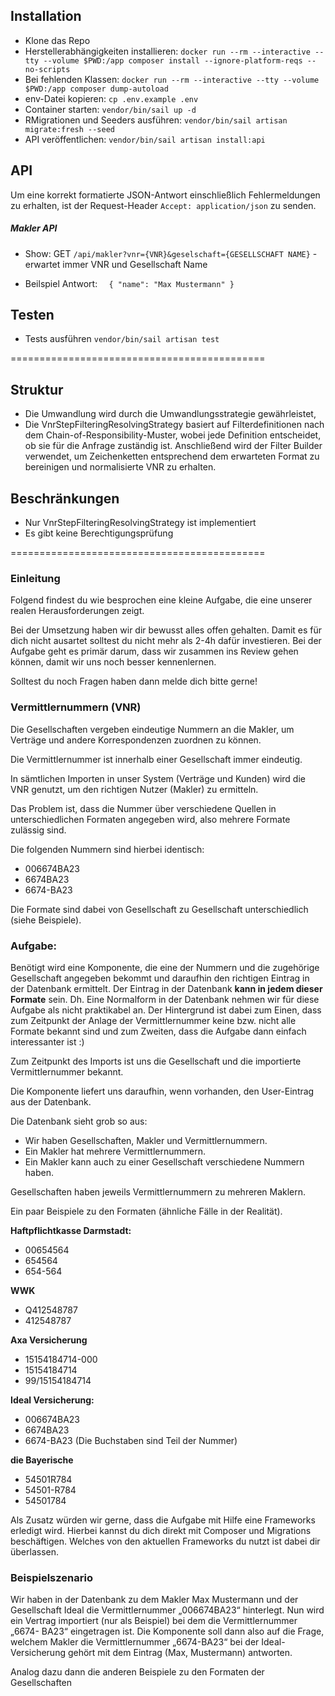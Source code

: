 ## Installation
* Klone das Repo
* Herstellerabhängigkeiten installieren: `docker run --rm --interactive --tty --volume $PWD:/app composer install --ignore-platform-reqs --no-scripts`
* Bei fehlenden Klassen: `docker run --rm --interactive --tty --volume $PWD:/app composer dump-autoload`
* env-Datei kopieren: `cp .env.example .env`
* Container starten: `vendor/bin/sail up -d`
* RMigrationen und Seeders ausführen: `vendor/bin/sail artisan migrate:fresh --seed`
* API veröffentlichen: `vendor/bin/sail artisan install:api`

## API
Um eine korrekt formatierte JSON-Antwort einschließlich Fehlermeldungen zu erhalten, ist der Request-Header `Accept: application/json` zu senden.

##### Makler API
* Show: GET `/api/makler?vnr={VNR}&geselschaft={GESELLSCHAFT NAME}` - erwartet immer VNR und Gesellschaft Name

* Beilspiel Antwort:
`  {
  "name": "Max Mustermann"
  }`

## Testen
* Tests ausführen `vendor/bin/sail artisan test`


============================================
## Struktur
* Die Umwandlung wird durch die Umwandlungsstrategie gewährleistet,
* Die VnrStepFilteringResolvingStrategy basiert auf Filterdefinitionen nach dem Chain-of-Responsibility-Muster, wobei jede Definition entscheidet, ob sie für die Anfrage zuständig ist. Anschließend wird der Filter Builder verwendet, um Zeichenketten entsprechend dem erwarteten Format zu bereinigen und normalisierte VNR zu erhalten.

## Beschränkungen
* Nur VnrStepFilteringResolvingStrategy ist implementiert
* Es gibt keine Berechtigungsprüfung

============================================
### Einleitung
Folgend findest du wie besprochen eine kleine Aufgabe, die eine unserer realen Herausforderungen zeigt.

Bei der Umsetzung haben wir dir bewusst alles offen gehalten. Damit es für dich nicht ausartet solltest du nicht mehr als 2-4h dafür investieren.
Bei der Aufgabe geht es primär darum, dass wir zusammen ins Review gehen können, damit wir uns noch besser kennenlernen.

Solltest du noch Fragen haben dann melde dich bitte gerne!

### Vermittlernummern (VNR)
Die Gesellschaften vergeben eindeutige Nummern an die Makler, um Verträge und andere
Korrespondenzen zuordnen zu können.

Die Vermittlernummer ist innerhalb einer Gesellschaft immer eindeutig.

In sämtlichen Importen in unser System (Verträge und Kunden) wird die VNR genutzt, um
den richtigen Nutzer (Makler) zu ermitteln.

Das Problem ist, dass die Nummer über verschiedene Quellen in unterschiedlichen
Formaten angegeben wird, also mehrere Formate zulässig sind.

Die folgenden Nummern sind hierbei identisch:
- 006674BA23
- 6674BA23
- 6674-BA23

Die Formate sind dabei von Gesellschaft zu Gesellschaft unterschiedlich (siehe Beispiele).

### Aufgabe:
Benötigt wird eine Komponente, die eine der Nummern und die zugehörige Gesellschaft
angegeben bekommt und daraufhin den richtigen Eintrag in der Datenbank ermittelt. Der
Eintrag in der Datenbank **kann in jedem dieser Formate** sein. Dh. Eine Normalform in
der Datenbank nehmen wir für diese Aufgabe als nicht praktikabel an. Der Hintergrund ist
dabei zum Einen, dass zum Zeitpunkt der Anlage der Vermittlernummer keine bzw. nicht
alle Formate bekannt sind und zum Zweiten, dass die Aufgabe dann einfach interessanter
ist :)

Zum Zeitpunkt des Imports ist uns die Gesellschaft und die importierte Vermittlernummer
bekannt.

Die Komponente liefert uns daraufhin, wenn vorhanden, den User-Eintrag aus der
Datenbank.

Die Datenbank sieht grob so aus:
- Wir haben Gesellschaften, Makler und Vermittlernummern.
- Ein Makler hat mehrere Vermittlernummern.
- Ein Makler kann auch zu einer Gesellschaft verschiedene Nummern haben.

Gesellschaften haben jeweils Vermittlernummern zu mehreren Maklern.

Ein paar Beispiele zu den Formaten (ähnliche Fälle in der Realität).

**Haftpflichtkasse Darmstadt:**
- 00654564
- 654564
- 654-564

**WWK**
- Q412548787
- 412548787

**Axa Versicherung**
- 15154184714-000
- 15154184714
- 99/15154184714

**Ideal Versicherung:**
- 006674BA23
- 6674BA23
- 6674-BA23
(Die Buchstaben sind Teil der Nummer)

**die Bayerische**
- 54501R784
- 54501-R784
- 54501784


Als Zusatz würden wir gerne, dass die Aufgabe mit Hilfe eine Frameworks erledigt wird.
Hierbei kannst du dich direkt mit Composer und Migrations beschäftigen.
Welches von den aktuellen Frameworks du nutzt ist dabei dir überlassen.

### Beispielszenario
Wir haben in der Datenbank zu dem Makler Max Mustermann und der Gesellschaft Ideal
die Vermittlernummer „006674BA23“ hinterlegt.
Nun wird ein Vertrag importiert (nur als Beispiel) bei dem die Vermittlernummer „6674-
BA23“ eingetragen ist.
Die Komponente soll dann also auf die Frage, welchem Makler die Vermittlernummer
„6674-BA23“ bei der Ideal-Versicherung gehört mit dem Eintrag (Max, Mustermann)
antworten.

Analog dazu dann die anderen Beispiele zu den Formaten der Gesellschaften
